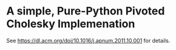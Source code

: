 # A simple, Pure-Python Pivoted Cholesky Implemenation

See https://dl.acm.org/doi/10.1016/j.apnum.2011.10.001 for details.
